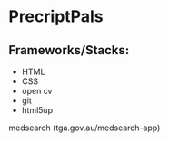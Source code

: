 
# PrecriptPals



## Frameworks/Stacks:
* HTML
* CSS
* open cv
* git
* html5up


medsearch (tga.gov.au/medsearch-app)
